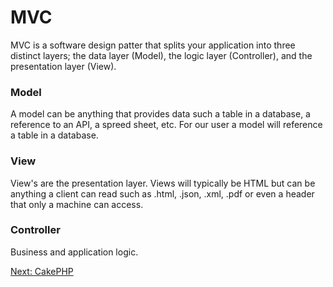 # MVC

MVC is a software design patter that splits your application into three distinct layers; the data layer (Model), the logic layer (Controller), and the presentation layer (View).

### Model

A model can be anything that provides data such a table in a database, a reference to an API, a spreed sheet, etc. For our user a model will reference a table in a database.

### View

View's are the presentation layer. Views will typically be HTML but can be anything a client can read such as .html, .json, .xml, .pdf or even a header that only a machine can access.

### Controller

Business and application logic.

[Next: CakePHP](02-CakePHP.md)
